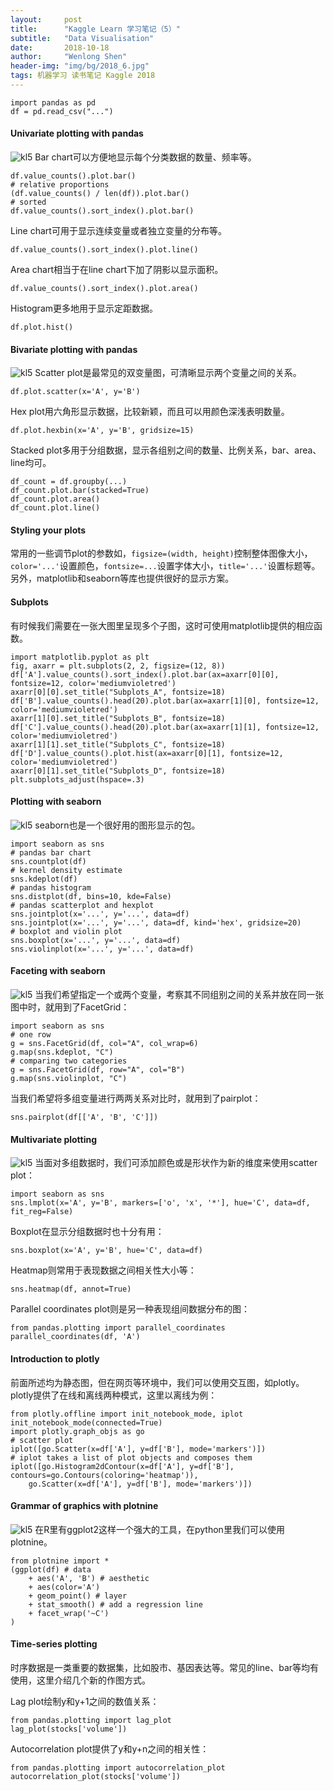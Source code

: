 ```yaml
---
layout:     post
title:      "Kaggle Learn 学习笔记（5）"
subtitle:   "Data Visualisation"
date:       2018-10-18
author:     "Wenlong Shen"
header-img: "img/bg/2018_6.jpg"
tags: 机器学习 读书笔记 Kaggle 2018
---
```


<script type="text/javascript" src="http://cdn.mathjax.org/mathjax/latest/MathJax.js?config=default"></script>

	import pandas as pd
	df = pd.read_csv("...")

#### Univariate plotting with pandas

![kl5](/img/post/2018_10_18_univariate.png)
Bar chart可以方便地显示每个分类数据的数量、频率等。

	df.value_counts().plot.bar()
	# relative proportions
	(df.value_counts() / len(df)).plot.bar()
	# sorted
	df.value_counts().sort_index().plot.bar()

Line chart可用于显示连续变量或者独立变量的分布等。

	df.value_counts().sort_index().plot.line()

Area chart相当于在line chart下加了阴影以显示面积。

	df.value_counts().sort_index().plot.area()

Histogram更多地用于显示定距数据。

	df.plot.hist()

#### Bivariate plotting with pandas

![kl5](/img/post/2018_10_18_bivariate.png)
Scatter plot是最常见的双变量图，可清晰显示两个变量之间的关系。

	df.plot.scatter(x='A', y='B')

Hex plot用六角形显示数据，比较新颖，而且可以用颜色深浅表明数量。

	df.plot.hexbin(x='A', y='B', gridsize=15)

Stacked plot多用于分组数据，显示各组别之间的数量、比例关系，bar、area、line均可。
	
	df_count = df.groupby(...)
	df_count.plot.bar(stacked=True)
	df_count.plot.area()
	df_count.plot.line()

#### Styling your plots

常用的一些调节plot的参数如，`figsize=(width, height)`控制整体图像大小，`color='...'`设置颜色，`fontsize=...`设置字体大小，`title='...'`设置标题等。另外，matplotlib和seaborn等库也提供很好的显示方案。

#### Subplots

有时候我们需要在一张大图里呈现多个子图，这时可使用matplotlib提供的相应函数。

	import matplotlib.pyplot as plt
	fig, axarr = plt.subplots(2, 2, figsize=(12, 8))
	df['A'].value_counts().sort_index().plot.bar(ax=axarr[0][0], fontsize=12, color='mediumvioletred')
	axarr[0][0].set_title("Subplots_A", fontsize=18)
	df['B'].value_counts().head(20).plot.bar(ax=axarr[1][0], fontsize=12, color='mediumvioletred')
	axarr[1][0].set_title("Subplots_B", fontsize=18)
	df['C'].value_counts().head(20).plot.bar(ax=axarr[1][1], fontsize=12, color='mediumvioletred')
	axarr[1][1].set_title("Subplots_C", fontsize=18)
	df['D'].value_counts().plot.hist(ax=axarr[0][1], fontsize=12, color='mediumvioletred')
	axarr[0][1].set_title("Subplots_D", fontsize=18)
	plt.subplots_adjust(hspace=.3)

#### Plotting with seaborn

![kl5](/img/post/2018_10_18_plotting_seaborn.png)
seaborn也是一个很好用的图形显示的包。

	import seaborn as sns
	# pandas bar chart
	sns.countplot(df)
	# kernel density estimate
	sns.kdeplot(df)
	# pandas histogram
	sns.distplot(df, bins=10, kde=False)
	# pandas scatterplot and hexplot
	sns.jointplot(x='...', y='...', data=df)
	sns.jointplot(x='...', y='...', data=df, kind='hex', gridsize=20)
	# boxplot and violin plot
	sns.boxplot(x='...', y='...', data=df)
	sns.violinplot(x='...', y='...', data=df)

#### Faceting with seaborn

![kl5](/img/post/2018_10_18_faceting_seaborn.png)
当我们希望指定一个或两个变量，考察其不同组别之间的关系并放在同一张图中时，就用到了FacetGrid：

	import seaborn as sns
	# one row
	g = sns.FacetGrid(df, col="A", col_wrap=6)
	g.map(sns.kdeplot, "C")
	# comparing two categories
	g = sns.FacetGrid(df, row="A", col="B")
	g.map(sns.violinplot, "C")

当我们希望将多组变量进行两两关系对比时，就用到了pairplot：

	sns.pairplot(df[['A', 'B', 'C']])

#### Multivariate plotting

![kl5](/img/post/2018_10_18_multivariate.png)
当面对多组数据时，我们可添加颜色或是形状作为新的维度来使用scatter plot：

	import seaborn as sns
	sns.lmplot(x='A', y='B', markers=['o', 'x', '*'], hue='C', data=df, fit_reg=False)

Boxplot在显示分组数据时也十分有用：

	sns.boxplot(x='A', y='B', hue='C', data=df)

Heatmap则常用于表现数据之间相关性大小等：

	sns.heatmap(df, annot=True)

Parallel coordinates plot则是另一种表现组间数据分布的图：

	from pandas.plotting import parallel_coordinates
	parallel_coordinates(df, 'A')

#### Introduction to plotly

前面所述均为静态图，但在网页等环境中，我们可以使用交互图，如plotly。plotly提供了在线和离线两种模式，这里以离线为例：

	from plotly.offline import init_notebook_mode, iplot
	init_notebook_mode(connected=True)
	import plotly.graph_objs as go
	# scatter plot
	iplot([go.Scatter(x=df['A'], y=df['B'], mode='markers')])
	# iplot takes a list of plot objects and composes them
	iplot([go.Histogram2dContour(x=df['A'], y=df['B'], contours=go.Contours(coloring='heatmap')),
		go.Scatter(x=df['A'], y=df['B'], mode='markers')])

#### Grammar of graphics with plotnine

![kl5](/img/post/2018_10_18_plotnine.png)
在R里有ggplot2这样一个强大的工具，在python里我们可以使用plotnine。

	from plotnine import *
	(ggplot(df) # data
		+ aes('A', 'B') # aesthetic
		+ aes(color='A')
		+ geom_point() # layer
		+ stat_smooth() # add a regression line
		+ facet_wrap('~C')
	)

#### Time-series plotting

时序数据是一类重要的数据集，比如股市、基因表达等。常见的line、bar等均有使用，这里介绍几个新的作图方式。

Lag plot绘制y和y+1之间的数值关系：
	
	from pandas.plotting import lag_plot
	lag_plot(stocks['volume'])

Autocorrelation plot提供了y和y+n之间的相关性：

	from pandas.plotting import autocorrelation_plot
	autocorrelation_plot(stocks['volume'])